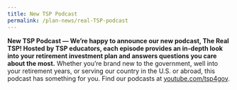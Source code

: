 ```yaml
---
title: New TSP Podcast
permalink: /plan-news/real-TSP-podcast
---
```

**New TSP Podcast &#8212; We’re happy to announce our new podcast, The Real TSP! Hosted by TSP educators, each episode provides an in-depth look into your retirement investment plan and answers questions you care about the most.** Whether you’re brand new to the government, well into your retirement years, or serving our country in the U.S. or abroad, this podcast has something for you. Find our podcasts at [youtube.com/tsp4gov](https://www.youtube.com/user/TSP4gov/feed?activity_view=1).
